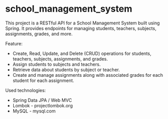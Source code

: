 # school_management_system
This project is a RESTful API for a School Management System built using Spring. It provides endpoints for managing students, teachers, subjects, assignments, grades, and more.

Feature:
- Create, Read, Update, and Delete (CRUD) operations for students, teachers, subjects, assignments, and grades.
- Assign students to subjects and teachers.
- Retrieve data about students by subject or teacher.
- Create and manage assignments along with associated grades for each student for each assignment.

Used technologies:
- Spring Data JPA / Web MVC
- Lombok - projectlombok.org
- MySQL - mysql.com
